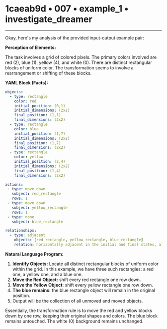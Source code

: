 # 1caeab9d • 007 • example_1 • investigate_dreamer

---
Okay, here's my analysis of the provided input-output example pair:

**Perception of Elements:**

The task involves a grid of colored pixels. The primary colors involved are red (2), blue (1), yellow (4), and white (0).  There are distinct rectangular blocks of uniform color. The transformation seems to involve a rearrangement or shifting of these blocks.

**YAML Block (Facts):**



```yaml
objects:
  - type: rectangle
    color: red
    initial_position: (0,1)
    initial_dimensions: (2x2)
    final_position: (1,1)
    final_dimensions: (2x2)
  - type: rectangle
    color: blue
    initial_position: (1,7)
    initial_dimensions: (2x2)
    final_position: (1,7)
    final_dimensions: (2x2)
  - type: rectangle
    color: yellow
    initial_position: (2,4)
    initial_dimensions: (2x2)
    final_position: (1,4)
    final_dimensions: (2x2)

actions:
 - type: move_down
   subject: red_rectangle
   rows: 1
 - type: move_down
   subject: yellow_rectangle
   rows: 1
 - type: none
   subject: blue_rectangle

relationships:
  - type: adjacent
    objects: [red_rectangle, yellow_rectangle, blue_rectangle]
    relation: horizontally adjacent in the initial and final states, although the order changes

```



**Natural Language Program:**

1.  **Identify Objects:** Locate all distinct rectangular blocks of uniform color within the grid. In this example, we have three such rectangles: a red one, a yellow one, and a blue one.
2.  **Move the Red Object:** shift every red rectangle one row down.
3.  **Move the Yellow Object:** shift every yellow rectangle one row down.
4.  **The blue remains:** the blue rectangle object will remain in the original position.
5. Output will be the collection of all unmoved and moved objects.

Essentially, the transformation rule is to move the red and yellow blocks down by one row, keeping their original shapes and colors. The blue block remains untouched. The white (0) background remains unchanged.

